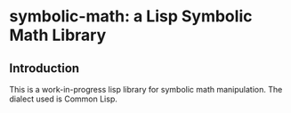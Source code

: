 symbolic-math: a Lisp Symbolic Math Library
===========================================

Introduction
------------
This is a work-in-progress lisp library for symbolic math manipulation. The dialect used is Common Lisp.